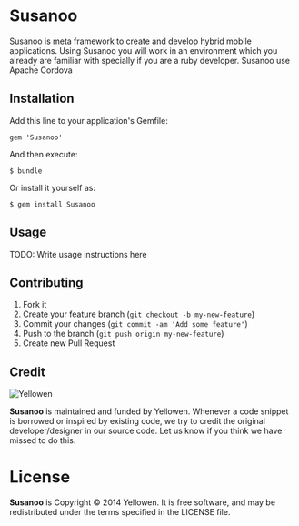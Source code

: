# Susanoo

Susanoo is meta framework to create and develop hybrid mobile applications. Using Susanoo you will work in an environment
which you already are familiar with specially if you are a ruby developer. Susanoo use Apache Cordova

## Installation

Add this line to your application's Gemfile:

    gem 'Susanoo'

And then execute:

    $ bundle

Or install it yourself as:

    $ gem install Susanoo

## Usage

TODO: Write usage instructions here

## Contributing

1. Fork it
2. Create your feature branch (`git checkout -b my-new-feature`)
3. Commit your changes (`git commit -am 'Add some feature'`)
4. Push to the branch (`git push origin my-new-feature`)
5. Create new Pull Request

## Credit
![Yellowen](http://www.yellowen.com/images/logo.png)

**Susanoo**  is maintained and funded by Yellowen. Whenever a code snippet is borrowed or inspired by existing code, we try to credit the original developer/designer in our source code. Let us know if you think we have missed to do this.


# License

**Susanoo** is Copyright © 2014 Yellowen. It is free software, and may be redistributed under the terms specified in the LICENSE file.
